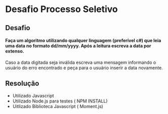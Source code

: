 # Desafio Processo Seletivo 
## Desafio

#### Faça um algoritmo utilizando qualquer linguagem (preferível c#) que leia uma data no formato dd/mm/yyyy. Após a leitura escreva a data por extenso. 
Caso a data digitada seja inválida escreva uma mensagem informando o usuário do erro encontrado e peça para o usuário inserir a data novamente. 

## Resolução

- Utilizado Javascript
- Utilizado Node.js para testes ( NPM INSTALL)
- Uitlizado Biblioteca Javascript ( Moment.js)
